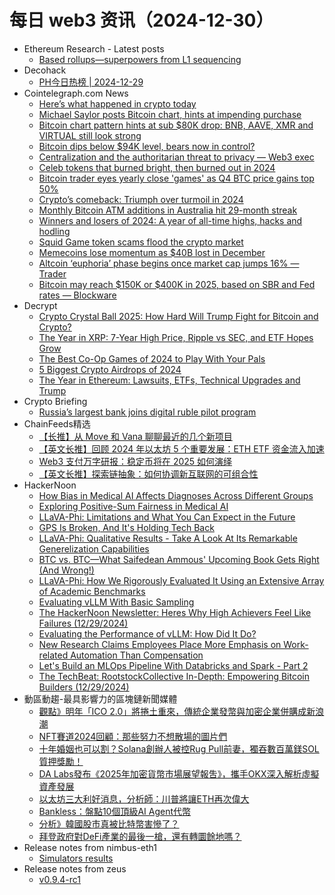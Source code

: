 # 每日 web3 资讯（2024-12-30）

- Ethereum Research - Latest posts
  - [Based rollups—superpowers from L1 sequencing](https://ethresear.ch/t/based-rollups-superpowers-from-l1-sequencing/15016?page=2#post_27)
- Decohack
  - [PH今日热榜 | 2024-12-29](https://decohack.com/producthunt-daily-2024-12-29/)
- Cointelegraph.com News
  - [Here’s what happened in crypto today](https://cointelegraph.com/news/what-happened-in-crypto-today?utm_source=rss_feed&utm_medium=rss&utm_campaign=rss_partner_inbound)
  - [Michael Saylor posts Bitcoin chart, hints at impending purchase](https://cointelegraph.com/news/michael-saylor-posts-btc-chart-hints-impending-purchase?utm_source=rss_feed&utm_medium=rss&utm_campaign=rss_partner_inbound)
  - [Bitcoin chart pattern hints at sub $80K drop: BNB, AAVE, XMR and VIRTUAL still look strong](https://cointelegraph.com/news/bitcoin-chart-pattern-hints-at-sub-80-k-drop-bnb-aave-xmr-and-virtual-still-look-strong?utm_source=rss_feed&utm_medium=rss&utm_campaign=rss_partner_inbound)
  - [Bitcoin dips below $94K level, bears now in control?](https://cointelegraph.com/news/bitcoin-dips-below-94-k-bears-control?utm_source=rss_feed&utm_medium=rss&utm_campaign=rss_partner_inbound)
  - [Centralization and the authoritarian threat to privacy — Web3 exec](https://cointelegraph.com/news/centralization-authoritarian-threat-privacy-web3-exec?utm_source=rss_feed&utm_medium=rss&utm_campaign=rss_partner_inbound)
  - [Celeb tokens that burned bright, then burned out in 2024](https://cointelegraph.com/news/celeb-crypto-tokens-lose-value-2024?utm_source=rss_feed&utm_medium=rss&utm_campaign=rss_partner_inbound)
  - [Bitcoin trader eyes yearly close &#039;games&#039; as Q4 BTC price gains top 50%](https://cointelegraph.com/news/bitcoin-trader-games-btc-price-up-50-q4?utm_source=rss_feed&utm_medium=rss&utm_campaign=rss_partner_inbound)
  - [Crypto’s comeback: Triumph over turmoil in 2024](https://cointelegraph.com/news/crypto-comeback-2024-bitcoin-regulatory-challenges?utm_source=rss_feed&utm_medium=rss&utm_campaign=rss_partner_inbound)
  - [Monthly Bitcoin ATM additions in Australia hit 29-month streak](https://cointelegraph.com/news/bitcoin-atm-growth-australia-2024?utm_source=rss_feed&utm_medium=rss&utm_campaign=rss_partner_inbound)
  - [Winners and losers of 2024: A year of all-time highs, hacks and hodling](https://cointelegraph.com/news/crypto-winners-losers-2024-hacks-hodling?utm_source=rss_feed&utm_medium=rss&utm_campaign=rss_partner_inbound)
  - [Squid Game token scams flood the crypto market](https://cointelegraph.com/news/squid-game-tokens-scam-alert-2024?utm_source=rss_feed&utm_medium=rss&utm_campaign=rss_partner_inbound)
  - [Memecoins lose momentum as $40B lost in December](https://cointelegraph.com/news/memecoins-market-cap-december-decline?utm_source=rss_feed&utm_medium=rss&utm_campaign=rss_partner_inbound)
  - [Altcoin ‘euphoria’ phase begins once market cap jumps 16% — Trader](https://cointelegraph.com/news/altcoin-crypto-market-euphoria-phase-begins-trader?utm_source=rss_feed&utm_medium=rss&utm_campaign=rss_partner_inbound)
  - [Bitcoin may reach $150K or $400K in 2025, based on SBR and Fed rates — Blockware](https://cointelegraph.com/news/bitcoin-price-targets-donald-trump-btc-reserve-fed-rates-blockware?utm_source=rss_feed&utm_medium=rss&utm_campaign=rss_partner_inbound)
- Decrypt
  - [Crypto Crystal Ball 2025: How Hard Will Trump Fight for Bitcoin and Crypto?](https://decrypt.co/298787/crypto-crystal-ball-2025-trump-bitcoin-crypto)
  - [The Year in XRP: 7-Year High Price, Ripple vs SEC, and ETF Hopes Grow](https://decrypt.co/298676/year-in-xrp-7-year-high-price-ripple-sec-etfs)
  - [The Best Co-Op Games of 2024 to Play With Your Pals](https://decrypt.co/296695/best-co-op-games-2024)
  - [5 Biggest Crypto Airdrops of 2024](https://decrypt.co/298815/biggest-crypto-airdrops-2024)
  - [The Year in Ethereum: Lawsuits, ETFs, Technical Upgrades and Trump](https://decrypt.co/298678/year-in-ethereum-2024-etfs-lawsuits-innovation)
- Crypto Briefing
  - [Russia’s largest bank joins digital ruble pilot program](https://cryptobriefing.com/digital-ruble-program-sberbank/)
- ChainFeeds精选
  - [【长推】从 Move 和 Vana 聊聊最近的几个新项目](https://www.chainfeeds.xyz/feed/detail/f443c42f-988d-4d46-939d-04ef79f5b9c4)
  - [【英文长推】回顾 2024 年以太坊 5 个重要发展：ETH ETF 资金流入加速](https://www.chainfeeds.xyz/feed/detail/6b91aabb-2ca7-47a0-979c-82fcea361e57)
  - [Web3 支付万字研报：稳定币将在 2025 如何演绎](https://www.chainfeeds.xyz/feed/detail/89580b9e-7210-43f0-a897-0cb7d240bfc4)
  - [【英文长推】探索链抽象：如何协调新互联网的可组合性](https://www.chainfeeds.xyz/feed/detail/69a32824-fa7d-43fb-86f2-8bd129edf48f)
- HackerNoon
  - [How Bias in Medical AI Affects Diagnoses Across Different Groups](https://hackernoon.com/how-bias-in-medical-ai-affects-diagnoses-across-different-groups?source=rss)
  - [Exploring Positive-Sum Fairness in Medical AI](https://hackernoon.com/exploring-positive-sum-fairness-in-medical-ai?source=rss)
  - [LLaVA-Phi: Limitations and What You Can Expect in the Future](https://hackernoon.com/llava-phi-limitations-and-what-you-can-expect-in-the-future?source=rss)
  - [GPS Is Broken, And It's Holding Tech Back](https://hackernoon.com/gps-is-broken-and-its-holding-tech-back?source=rss)
  - [LLaVA-Phi: Qualitative Results - Take A Look At Its Remarkable Generelization Capabilities](https://hackernoon.com/llava-phi-qualitative-results-take-a-look-at-its-remarkable-generelization-capabilities?source=rss)
  - [BTC vs. BTC—What Saifedean Ammous' Upcoming Book Gets Right (And Wrong!)](https://hackernoon.com/btc-vs-btcwhat-saifedean-ammous-upcoming-book-gets-right-and-wrong?source=rss)
  - [LLaVA-Phi: How We Rigorously Evaluated It Using an Extensive Array of Academic Benchmarks](https://hackernoon.com/llava-phi-how-we-rigorously-evaluated-it-using-an-extensive-array-of-academic-benchmarks?source=rss)
  - [Evaluating vLLM With Basic Sampling](https://hackernoon.com/evaluating-vllm-with-basic-sampling?source=rss)
  - [The HackerNoon Newsletter: Heres Why High Achievers Feel Like Failures (12/29/2024)](https://hackernoon.com/12-29-2024-newsletter?source=rss)
  - [Evaluating the Performance of vLLM: How Did It Do?](https://hackernoon.com/evaluating-the-performance-of-vllm-how-did-it-do?source=rss)
  - [New Research Claims Employees Place More Emphasis on Work-related Automation Than Compensation](https://hackernoon.com/new-research-claims-employees-place-more-emphasis-on-work-related-automation-than-compensation?source=rss)
  - [Let's Build an MLOps Pipeline With Databricks and Spark - Part 2](https://hackernoon.com/lets-build-an-mlops-pipeline-with-databricks-and-spark-part-2?source=rss)
  - [The TechBeat: RootstockCollective In-Depth: Empowering Bitcoin Builders (12/29/2024)](https://hackernoon.com/12-29-2024-techbeat?source=rss)
- 動區動趨-最具影響力的區塊鏈新聞媒體
  - [觀點》明年「ICO 2.0」將捲土重來，傳統企業發幣與加密企業併購成新浪潮](https://www.blocktempo.com/ico-2-0-to-make-a-comeback-next-year/)
  - [NFT賽道2024回顧：那些努力不想散場的圖片們](https://www.blocktempo.com/nft-sector-2024-review/)
  - [十年婚姻也可以割？Solana創辦人被控Rug Pull前妻，獨吞數百萬鎂SOL質押獎勵！](https://www.blocktempo.com/ten-years-of-marriage-yet-still-a-rug-pull/)
  - [DA Labs發布《2025年加密貨幣市場展望報吿》，攜手OKX深入解析虛擬資產發展](https://www.blocktempo.com/2025-cryptocurrency-market-outlook-report-by-da-capital/)
  - [以太坊三大利好消息，分析師：川普將讓ETH再次偉大](https://www.blocktempo.com/three-major-bullish-signals-for-ethereums-future/)
  - [Bankless：盤點10個頂級AI Agent代幣](https://www.blocktempo.com/ai-agent-tokens-see-massive-gains/)
  - [分析》韓國股市真被比特幣害慘了？](https://www.blocktempo.com/did-bitcoin-crash-drag-down-the-south-korean-stock-market/)
  - [拜登政府對DeFi產業的最後一槍，還有轉圜餘地嗎？](https://www.blocktempo.com/biden-administrations-final-blow-to-the-defi-industry-is-there-any-room-for-reprieve/)
- Release notes from nimbus-eth1
  - [Simulators results](https://github.com/status-im/nimbus-eth1/releases/tag/sim-stat)
- Release notes from zeus
  - [v0.9.4-rc1](https://github.com/ZeusLN/zeus/releases/tag/v0.9.4-rc1)
